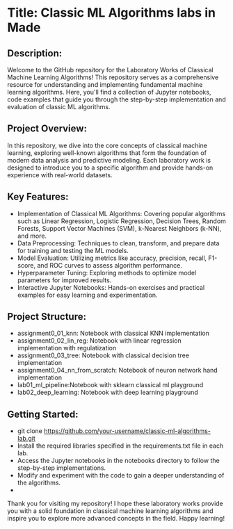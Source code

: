 # Title: Classic ML Algorithms labs in Made
## Description:
Welcome to the GitHub repository for the Laboratory Works of Classical Machine Learning Algorithms! This repository serves as a comprehensive resource for understanding and implementing fundamental machine learning algorithms. Here, you'll find a collection of Jupyter notebooks, code examples that guide you through the step-by-step implementation and evaluation of classic ML algorithms.

## Project Overview:
In this repository, we dive into the core concepts of classical machine learning, exploring well-known algorithms that form the foundation of modern data analysis and predictive modeling. Each laboratory work is designed to introduce you to a specific algorithm and provide hands-on experience with real-world datasets.

## Key Features:
- Implementation of Classical ML Algorithms: Covering popular algorithms such as Linear Regression, Logistic Regression, Decision Trees, Random Forests, Support Vector Machines (SVM), k-Nearest Neighbors (k-NN), and more.
 - Data Preprocessing: Techniques to clean, transform, and prepare data for training and testing the ML models.
 - Model Evaluation: Utilizing metrics like accuracy, precision, recall, F1-score, and ROC curves to assess algorithm performance.
 - Hyperparameter Tuning: Exploring methods to optimize model parameters for improved results.
 -  Interactive Jupyter Notebooks: Hands-on exercises and practical examples for easy learning and experimentation.

## Project Structure:
 - assignment0_01_knn: Notebook with classical KNN implementation
 - assignment0_02_lin_reg: Notebook with linear regression implementation with regulatization
 - assignment0_03_tree: Notebook with classical decision tree  implementation
 - assignment0_04_nn_from_scratch: Notebook of neuron network hand implementation
 - lab01_ml_pipeline:Notebook with sklearn classical ml playground
 - lab02_deep_learning: Notebook with deep learning playground


## Getting Started:
 - git clone https://github.com/your-username/classic-ml-algorithms-lab.git
 - Install the required libraries specified in the requirements.txt file in each lab.
 - Access the Jupyter notebooks in the notebooks directory to follow the step-by-step implementations.
 - Modify and experiment with the code to gain a deeper understanding of the algorithms.
 - 
Thank you for visiting my repository! I hope these laboratory works provide you with a solid foundation in classical machine learning algorithms and inspire you to explore more advanced concepts in the field. Happy learning!
